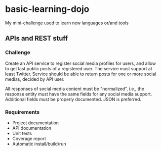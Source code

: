 # basic-learning-dojo
My mini-challenge used to learn new languages or/and tools

## APIs and REST stuff

### Challenge

Create an API service to register social media profiles for users, and allow to get last public posts of a registered user. The service must support at least Twitter. Service should be able to return posts for one or more social medias, decided by API user.   

All responses of social media content must be "normalized", i.e., the response entity must have the same fields for any social media support. Additional fields must be properly documented. JSON is preferred.  

### Requirements

- Project documentation
- API documentation
- Unit tests
- Coverage report
- Automatic install/build/run
